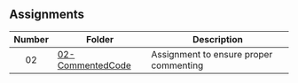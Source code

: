## Assignments

| Number | Folder | Description |
| :----: | ------ | ----------- |
|02      |<a href="https://github.com/Kyrie-Ma/3013-ALG-Ma/blob/master/Assignments/02-CommentedCode/main.cpp/" >02-CommentedCode| Assignment to ensure proper commenting|
